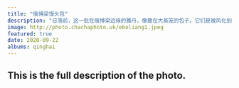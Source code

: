 ```yaml
---
title: "俄博梁馒头包"
description: "日落前，这一批在俄博梁边缘的雅丹，像撒在大蒸笼的包子。它们是被风化到了末期，很快就会失去轮廓，变成一片平地。"
image: http://photo.chachaphoto.uk/eboliang1.jpeg
featured: true
date: 2020-09-22
albums: qinghai
---
```


## This is the full description of the photo.
